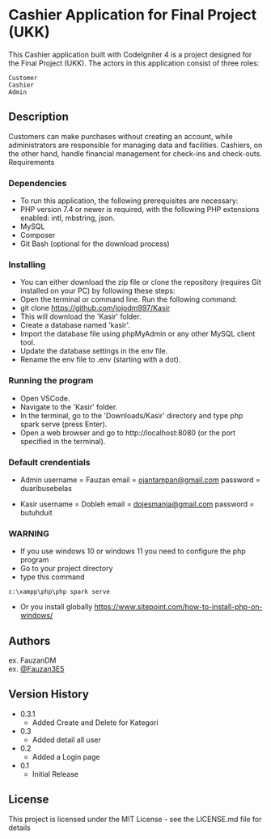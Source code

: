 # Cashier Application for Final Project (UKK)

This Cashier application built with CodeIgniter 4 is a project designed for the Final Project (UKK). The actors in this application consist of three roles:

    Customer
    Cashier
    Admin

## Description

Customers can make purchases without creating an account, while administrators are responsible for managing data and facilities. Cashiers, on the other hand, handle financial management for check-ins and check-outs.
Requirements

### Dependencies

- To run this application, the following prerequisites are necessary:
- PHP version 7.4 or newer is required, with the following PHP extensions enabled: intl, mbstring, json.
- MySQL
- Composer
- Git Bash (optional for the download process)

### Installing

- You can either download the zip file or clone the repository (requires Git installed on your PC) by following these steps:
- Open the terminal or command line. Run the following command:
- git clone https://github.com/jojodm997/Kasir
- This will download the 'Kasir' folder.
- Create a database named 'kasir'.
- Import the database file using phpMyAdmin or any other MySQL client tool.
- Update the database settings in the env file.
- Rename the env file to .env (starting with a dot).

### Running the program

- Open VSCode.
- Navigate to the 'Kasir' folder.
- In the terminal, go to the 'Downloads/Kasir' directory and type php spark serve (press Enter).
- Open a web browser and go to http://localhost:8080 (or the port specified in the terminal).

### Default crendentials

- Admin
  username = Fauzan
  email = ojantampan@gmail.com
  password = duaribusebelas

- Kasir
  username = Dobleh
  email = dojesmanja@gmail.com
  password = butuhduit

### WARNING

- If you use windows 10 or windows 11 you need to configure the php program
- Go to your project directory
- type this command

```
c:\xampp\php\php spark serve
```

- Or you install globally https://www.sitepoint.com/how-to-install-php-on-windows/

## Authors

ex. FauzanDM  
ex. [@Fauzan3E5](https://twitter.com/Fauzan3E5)

## Version History

- 0.3.1
  - Added Create and Delete for Kategori
- 0.3
  - Added detail all user
- 0.2
  - Added a Login page
- 0.1
  - Initial Release

## License

This project is licensed under the MIT License - see the LICENSE.md file for details
